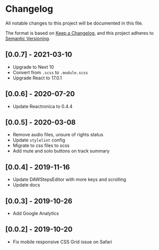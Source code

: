 # Changelog

All notable changes to this project will be documented in this file.

The format is based on [Keep a Changelog](https://keepachangelog.com/en/1.0.0/),
and this project adheres to [Semantic Versioning](https://semver.org/spec/v2.0.0.html).

## [0.0.7] - 2021-03-10

- Upgrade to Next 10
- Convert from `.scss` to `.module.scss`
- Upgrade React to 17.0.1

## [0.0.6] - 2020-07-20

- Update Reactronica to 0.4.4

## [0.0.5] - 2020-03-08

- Remove audio files, unsure of rights status
- Update `stylelint` config
- Migrate to css files to scss
- Add mute and solo buttons on track summary

## [0.0.4] - 2019-11-16

- Update DAWStepsEditor with more keys and scrolling
- Update docs

## [0.0.3] - 2019-10-26

- Add Google Analytics

## [0.0.2] - 2019-10-20

- Fix mobile responsive CSS Grid issue on Safari
